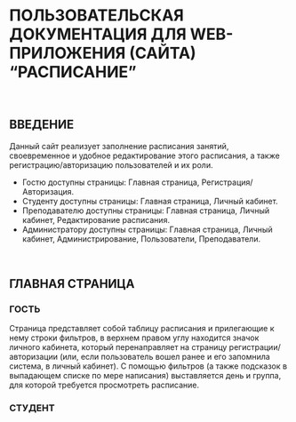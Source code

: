# ПОЛЬЗОВАТЕЛЬСКАЯ ДОКУМЕНТАЦИЯ ДЛЯ WEB-ПРИЛОЖЕНИЯ (САЙТА) “РАСПИСАНИЕ”

&nbsp;
## ВВЕДЕНИЕ

Данный сайт реализует заполнение расписания занятий, своевременное и удобное редактирование этого расписания, а также регистрацию/авторизацию пользователей и их роли.
* Гостю доступны страницы: Главная страница, Регистрация/Авторизация.
* Студенту доступны страницы: Главная страница, Личный кабинет.
* Преподавателю доступны страницы: Главная страница, Личный кабинет, Редактирование расписания.
* Администратору доступны страницы: Главная страница, Личный кабинет, Администрирование, Пользователи, Преподаватели.

&nbsp;
## ГЛАВНАЯ СТРАНИЦА

### ГОСТЬ
Страница представляет собой таблицу расписания и прилегающие к нему строки фильтров, в верхнем правом углу находится значок личного кабинета, который перенаправляет на страницу регистрации/авторизации (или, если пользователь вошел ранее и его запомнила система, в личный кабинет).
С помощью фильтров (а также подсказок в выпадающем списке по мере написания) выставляется день и группа, для которой требуется просмотреть расписание.

### СТУДЕНТ
